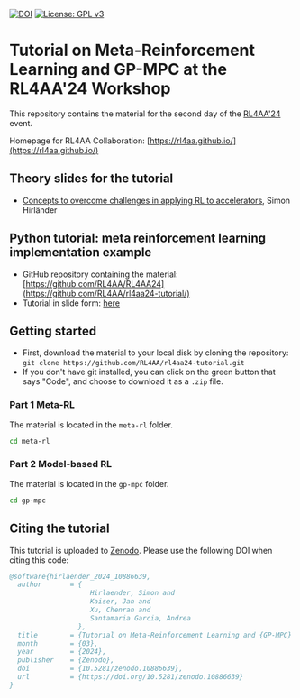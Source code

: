 [![DOI](https://zenodo.org/badge/700362904.svg)](https://zenodo.org/doi/10.5281/zenodo.10886639)
[![License: GPL v3](https://img.shields.io/badge/License-GPLv3-blue.svg)](https://www.gnu.org/licenses/gpl-3.0)

# Tutorial on Meta-Reinforcement Learning and GP-MPC at the RL4AA'24 Workshop

This repository contains the material for the second day of the [RL4AA'24](https://indico.scc.kit.edu/event/3746/timetable/#all.detailed) event.

Homepage for RL4AA Collaboration: [https://rl4aa.github.io/](https://rl4aa.github.io/)

## Theory slides for the tutorial

- [Concepts to overcome challenges in applying RL to accelerators](https://indico.scc.kit.edu/event/3746/sessions/3777/), Simon Hirländer

## Python tutorial: meta reinforcement learning implementation example

- GitHub repository containing the material: [https://github.com/RL4AA/RL4AA24](https://github.com/RL4AA/rl4aa24-tutorial/)
- Tutorial in slide form: [here](https://rl4aa.github.io/rl4aa24-tutorial/)

## Getting started

- First, download the material to your local disk by cloning the repository:
`git clone https://github.com/RL4AA/rl4aa24-tutorial.git`
- If you don't have git installed, you can click on the green button that says "Code", and choose to download it as a `.zip` file.

### Part 1 Meta-RL

The material is located in the `meta-rl` folder.

```bash
cd meta-rl
```

### Part 2 Model-based RL

The material is located in the `gp-mpc` folder.

```bash
cd gp-mpc
```

## Citing the tutorial

This tutorial is uploaded to [Zenodo](https://zenodo.org/doi/10.5281/zenodo.10886639).
Please use the following DOI when citing this code:

```bibtex
@software{hirlaender_2024_10886639,
  author       = {
                    Hirlaender, Simon and
                    Kaiser, Jan and
                    Xu, Chenran and
                    Santamaria Garcia, Andrea
                 },
  title        = {Tutorial on Meta-Reinforcement Learning and {GP-MPC} at the {RL4AA'24} Workshop},
  month        = {03},
  year         = {2024},
  publisher    = {Zenodo},
  doi          = {10.5281/zenodo.10886639},
  url          = {https://doi.org/10.5281/zenodo.10886639}
}
```

